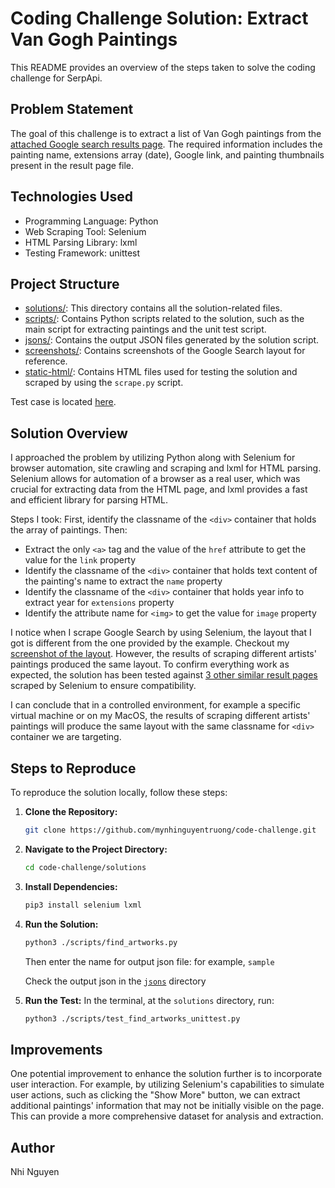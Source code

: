 # Coding Challenge Solution: Extract Van Gogh Paintings

This README provides an overview of the steps taken to solve the coding challenge for SerpApi.

## Problem Statement

The goal of this challenge is to extract a list of Van Gogh paintings from the [attached Google search results page](https://github.com/mynhinguyentruong/code-challenge/blob/master/files/van-gogh-paintings.html). The required information includes the painting name, extensions array (date), Google link, and painting thumbnails present in the result page file.

## Technologies Used

- Programming Language: Python
- Web Scraping Tool: Selenium
- HTML Parsing Library: lxml
- Testing Framework: unittest

## Project Structure

- [solutions/](https://github.com/mynhinguyentruong/code-challenge/blob/master/solutions): This directory contains all the solution-related files.
- [scripts/](https://github.com/mynhinguyentruong/code-challenge/blob/master/solutions/scripts): Contains Python scripts related to the solution, such as the main script for extracting paintings and the unit test script.
- [jsons/](https://github.com/mynhinguyentruong/code-challenge/blob/master/solutions/jsons): Contains the output JSON files generated by the solution script.
- [screenshots/](https://github.com/mynhinguyentruong/code-challenge/blob/master/solutions/screenshots): Contains screenshots of the Google Search layout for reference.
- [static-html/](https://github.com/mynhinguyentruong/code-challenge/blob/master/solutions/static-html): Contains HTML files used for testing the solution and scraped by using the `scrape.py` script.

Test case is located [here](https://github.com/mynhinguyentruong/code-challenge/blob/master/solutions/scripts/test_find_artworks_unittest.py).

## Solution Overview

I approached the problem by utilizing Python along with Selenium for browser automation, site crawling and scraping and lxml for HTML parsing. Selenium allows for automation of a browser as a real user, which was crucial for extracting data from the HTML page, and lxml provides a fast and efficient library for parsing HTML.

Steps I took:
First, identify the classname of the `<div>` container that holds the array of paintings. Then:

- Extract the only `<a>` tag and the value of the `href` attribute to get the value for the `link` property
- Identify the classname of the `<div>` container that holds text content of the painting's name to extract the `name` property
- Identify the classname of the `<div>` container that holds year info to extract year for `extensions` property
- Identify the attribute name for `<img>` to get the value for `image` property

I notice when I scrape Google Search by using Selenium, the layout that I got is different from the one provided by the example. Checkout my [screenshot of the layout](https://github.com/mynhinguyentruong/code-challenge/blob/master/solutions/screenshots). However, the results of scraping different artists' paintings produced the same layout. To confirm everything work as expected, the solution has been tested against [3 other similar result pages](https://github.com/mynhinguyentruong/code-challenge/blob/master/solutions/static-html) scraped by Selenium to ensure compatibility.

I can conclude that in a controlled environment, for example a specific virtual machine or on my MacOS, the results of scraping different artists' paintings will produce the same layout with the same classname for `<div>` container we are targeting.

## Steps to Reproduce

To reproduce the solution locally, follow these steps:

1. **Clone the Repository:**

   ```bash
   git clone https://github.com/mynhinguyentruong/code-challenge.git
   ```

2. **Navigate to the Project Directory:**

   ```bash
   cd code-challenge/solutions
   ```

3. **Install Dependencies:**

   ```bash
   pip3 install selenium lxml
   ```

4. **Run the Solution:**

   ```bash
   python3 ./scripts/find_artworks.py
   ```

   Then enter the name for output json file: for example, `sample`

   Check the output json in the [`jsons`](https://github.com/mynhinguyentruong/code-challenge/blob/master/solutions/jsons) directory

5. **Run the Test:**
   In the terminal, at the `solutions` directory, run:

   ```bash
   python3 ./scripts/test_find_artworks_unittest.py
   ```

## Improvements

One potential improvement to enhance the solution further is to incorporate user interaction. For example, by utilizing Selenium's capabilities to simulate user actions, such as clicking the "Show More" button, we can extract additional paintings' information that may not be initially visible on the page. This can provide a more comprehensive dataset for analysis and extraction.

## Author

Nhi Nguyen
